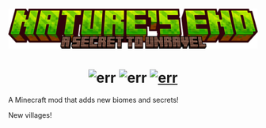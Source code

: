 <p align="center"><img src="https://github.com/NewJumper/NaturesEnd/blob/master/src/main/resources/banner.png" alt="Logo" width="1024"></p>
<h1 align="center">
  <a><img src="https://img.shields.io/badge/Mod Version-0.1.0-54c3d6" alt="err"></a>
  <a><img src="https://img.shields.io/badge/Minecraft-1.20.1-71c46e" alt="err"></a>
  <a href="https://files.minecraftforge.net/net/minecraftforge/forge/"><img src="https://img.shields.io/badge/Forge-47.0.19-d68f54" alt="err"></a>
</h1>

A Minecraft mod that adds new biomes and secrets!

New villages!
